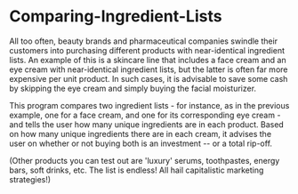 # Comparing-Ingredient-Lists

All too often, beauty brands and pharmaceutical companies swindle their customers into purchasing different products with near-identical ingredient lists. An example of this is a skincare line that includes a face cream and an eye cream with near-identical ingredient lists, but the latter is often far more expensive per unit product. In such cases, it is advisable to save some cash by skipping the eye cream and simply buying the facial moisturizer.

This program compares two ingredient lists - for instance, as in the previous example, one for a face cream, and one for its corresponding eye cream - and tells the user how many unique ingredients are in each product. Based on how many unique ingredients there are in each cream, it advises the user on whether or not buying both is an investment -- or a total rip-off.

(Other products you can test out are 'luxury' serums, toothpastes, energy bars, soft drinks, etc. The list is endless! All hail capitalistic marketing strategies!)
